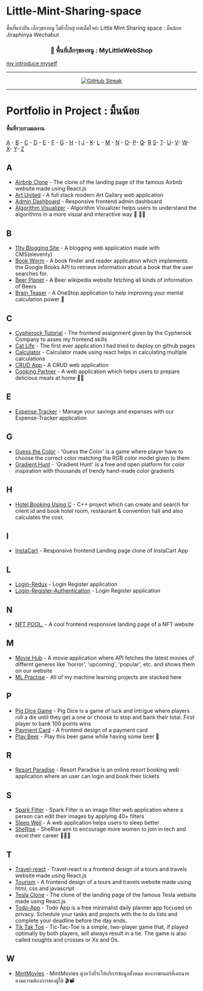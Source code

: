 # Little-Mint-Sharing-space

พื้นที่แบ่งปัน เล็กๆของหนู ไม่ยิ่งใหญ่ เเต่เต็มใจค่ะ Little Mint Sharing space : มิ้นน้อย Jiraphinya Wechabut


### <p align="center">💖 พื้นที่เล็กๆของหนู :  MyLittleWebShop 
[my introduce myself](docs/เเนะนำตัวเล็กๆน้อยๆ.md)

---

<p align="center">
  <a href="#">
    <img src="https://streak-stats.demolab.com?user=ai-jiraphinya&theme=vue-dark&hide_border=%E0%B9%80%E0%B8%97%E0%B9%87%E0%B8%88&locale=th&mode=weekly&exclude_days=Sun%2CMon%2CTue%2CWed%2CThu%2CFri%2CSat" alt="GitHub Streak" />
  </a>
</p>

---

# Portfolio in Project : มิ้นน้อย
#### พื้นที่รวบรวมผลงาน 

[A](#a) - [B](#b) - [C](#c) - [D](#d) - [E](#e) - [F](#f) - [G](#g) - [H](#h) - [I](#i)
[J](#j) - [K](#k)- [L](#lr) - [M](#m) - [N](#n) - [O](#o)- [P](#p)- [Q](#q)- [R](#r)
[S](#s)- [T](#t)- [U](#u)- [V](#b)- [W](#wb)- [X](#b)- [Y](#y)- [Z](#z)


## A <a id="a"></a>
- <a href="https://github.com/ai-jiraphinya">Airbnb Clone<a/> - The clone of the landing page of the famous Airbnb website made using React.js
- <a href="https://github.com/ai-jiraphinya/Art-United">Art United<a/> - A full stack modern Art Gallary web application
- <a href="https://github.com/ai-jiraphinya/Admin-Dashboard">Admin Dashboard<a/> - Responsive frontend admin dashboard
- <a href="https://github.com/ai-jiraphinya/Algorithm-Visualizer">Algorithm Visualizer<a/> - Algorithm Visualizer helps users to understand the algorithms in a more visual and interactive way 🤖 👨‍💻
  
## B <a id="b"></a>
- <a href="https://github.com/ai-jiraphinya/11ty-blogging-site">11ty Blogging Site<a/> - A blogging web application made with CMS(eleventy)
- <a href="https://github.com/ai-jiraphinya/Book-Worm">Book Worm<a/> - A book finder and reader application which implements the Google Books API to retrieve information about a book that the user searches for.
- <a href="https://github.com/ai-jiraphinya/Beer-Planet">Beer Planet<a/> - A Beer wikipedia website fetching all kinds of information of Beers
- <a href="https://github.com/ai-jiraphinya/Brain-Teaser">Brain Teaser<a/> - A OneStop application to help improving your mental calculation power 🧑
  
## C <a id="c"></a>
- <a href="https://github.com/ai-jiraphinya/Cypherock-Tutorial">Cypherock Tutorial<a/> - The frontend assignment given by the Cypherock Company to asses my frontend skills
- <a href="https://github.com/ai-jiraphinya/Cat-life">Cat Life<a/> - The first ever application I had tried to deploy on github pages
- <a href="https://github.com/ai-jiraphinya/Calculator.github.io">Calculator<a/> - Calculator made using react helps in calculating multiple calculations
- <a href="https://github.com/ai-jiraphinya/CRUD-app">CRUD App<a/> - A CRUD web application
- <a href="https://github.com/ai-jiraphinya/Cooking-Partner">Cooking Partner<a/> - A web application which helps users to prepare delicious meals at home 🍔🍕

## E <a id="e"></a>
- <a href="https://github.com/ai-jiraphinya/Expense-Tracker">Expense Tracker<a/> - Manage your savings and expenses with our Expense-Tracker application
  
## G <a id="g"></a>
- <a href="https://github.com/ai-jiraphinya/Guess-the-Color">Guess the Color<a/> - 'Guess the Color' is a game where player have to choose the correct color matching the RGB color model given to them
- <a href="https://github.com/ai-jiraphinya/Gradient-Hunt">Gradient Hunt<a/> - 'Gradient Hunt' is a free and open platform for color inspiration with thousands of trendy hand-made color gradients

## H <a id="h"></a>
- <a href="https://github.com/ai-jiraphinya/Hotel-Booking-Using-C">Hotel Booking Using C<a/> - C++ project which can create and search for client id and book hotel room, restaurant & convention hall and also calculates the cost.

## I <a id="i"></a>
- <a href="https://github.com/ai-jiraphinya/InstaCart">InstaCart<a/> - Responsive frontend Landing page clone of InstaCart App 
  
## L <a id="l"></a>
- <a href="https://github.com/ai-jiraphinya/Login-Redux">Login-Redux<a/> - Login Register application 
- <a href="https://github.com/ai-jiraphinya/Login-Register-Authentication">Login-Register-Authentication<a/> - Login Register application 

## N <a id="n"></a>
- <a href="https://github.com/ai-jiraphinya/NFT-Pool">NFT POOL.<a/> - A cool frontend responsive landing page of a NFT website
  
## M <a id="m"></a>
- <a href="https://github.com/ai-jiraphinya/Movie-Hub">Movie Hub<a/> - A movie application where API fetches the latest movies of differnt generes like 'horror', 'upcoming', 'popular', etc. and shows them on our website
- <a href="https://github.com/ai-jiraphinya/ML_Practise">ML Practise<a/> - All of my machine learning projects are stacked here
  
## P <a id="p"></a>
- <a href="https://github.com/ai-jiraphinya/Pig-Dice-Game">Pig Dice Game<a/> - Pig Dice is a game of luck and intrigue where players roll a die until they get a one or choose to stop and bank their total. First player to bank 100 points wins
- <a href="https://github.com/ai-jiraphinya/Payment-card">Payment Card<a/> - A frontend design of a payment card
- <a href="https://github.com/ai-jiraphinya/Play-Beer">Play Beer<a/> - Play this beer game while having some beer 🍺

## R <a id="r"></a>
- <a href="https://github.com/ai-jiraphinya/Resort-Paradise">Resort Paradise<a/> - Resort Paradise is an online resort booking web application where an user can login and book their tickets 
  
## S <a id="s"></a>
- <a href="https://github.com/ai-jiraphinya/Spark-Filter">Spark Filter<a/> - Spark Filter is an image filter web application where a person can edit their images by applying 40+ filters
- <a href="https://github.com/ai-jiraphinya/Sleep-Well">Sleep Well<a/> - A web application helps users to sleep better
- <a href="https://github.com/ai-jiraphinya/SheRise">SheRise<a/> - SheRise aim to encourage more women to join in tech and excel their career 👨‍💻🚀

## T <a id="t"></a>
- <a href="https://github.com/ai-jiraphinya/Travel-react">Travel-react<a/> - Travel-react is a frontend design of a tours and travels website made using React.js
- <a href="https://github.com/ai-jiraphinya/Tourism">Tourism<a/> - A frontend design of a tours and travels website made using html, css and javascript
- <a href="https://github.com/ai-jiraphinya/Tesla-Clone">Tesla Clone<a/> - The clone of the landing page of the famous Tesla website made using React.js
- <a href="https://github.com/ai-jiraphinya/Todo-App">Todo-App<a/> - Todo App is a free minimalist daily planner app focused on privacy. Schedule your tasks and projects with the to do lists and complete your deadline before the day ends. 
- <a href="https://github.com/ai-jiraphinya/tic-tac-toe">Tik Tak Toe<a/> - Tic-Tac-Toe is a simple, two-player game that, if played optimally by both players, will always result in a tie. The game is also called noughts and crosses or Xs and Os.

## W <a id="w"></a>
-  <a href="https://github.com/ai-jiraphinya/Watcho">MintMovies<a/> -  MintMovies มุ่งหวังที่จะให้บริการข้อมูลทั้งหมด ของภาพยนตร์ที่เคยฉาย ตามความต้องการของผู้ใช้ 🎬📽
  
  
  
  
  




